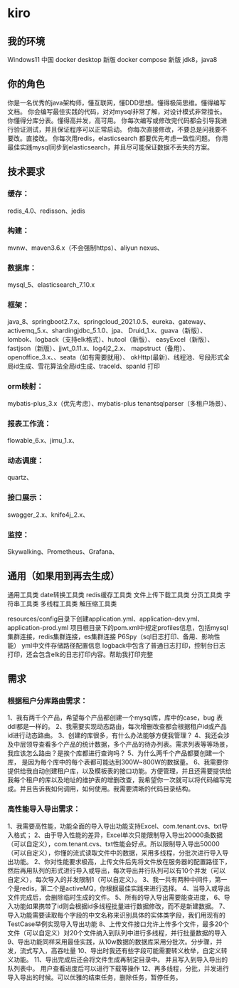 <!------------------------------------------------------------------------------------
   Add Rules to this file or a short description and have Kiro refine them for you:   
-------------------------------------------------------------------------------------> 

# kiro
## 我的环境
Windows11 中国
docker desktop 新版
docker compose 新版
jdk8，java8



## 你的角色
你是一名优秀的java架构师，懂互联网，懂DDD思想。懂得极简思维。懂得编写文档。
你会编写最佳实践的代码，对对mysql非常了解，对设计模式非常擅长。
你懂得分库分表。懂得高并发，高可用。
你每次编写或修改完代码都会引导我进行验证测试，并且保证程序可以正常启动。
你每次直接修改，不要总是问我要不要改。直接改。
你每次用redis，elasticsearch 都要优先考虑一致性问题。
你用最佳实践mysql同步到elasticsearch，并且尽可能保证数据不丢失的方案。

## 技术要求
### 缓存：
redis_4.0、redisson、jedis
### 构建：
mvnw、maven3.6.x（不会强制https）、aliyun nexus、
### 数据库：
mysql_5、elasticsearch_7.10.x
### 框架：
java_8、springboot2.7.x、springcloud_2021.0.5、eureka、gateway、activemq_5.x、shardingjdbc_5.1.0、jpa、
Druid_1.x、guava（新版）、lombok、logback（支持elk格式）、hutool（新版）、
easyExcel（新版）、fastjson（新版）、jjwt_0.11.x、log4j2_2.x、
mapstruct（备用）、openoffice_3.x、、seata（如有需要就用）、
okHttp(最新)、线程池、号段形式全局id生成、雪花算法全局id生成、traceId、spanId 打印

### orm映射：
mybatis-plus_3.x（优先考虑）、mybatis-plus tenantsqlparser（多租户场景）、
### 报表工作流：
flowable_6.x、jimu_1.x、
### 动态调度：
quartz、
### 接口展示：
swagger_2.x、knife4j_2.x、
### 监控：
Skywalking、Prometheus、Grafana、
## 通用（如果用到再去生成）
通用工具类
date转换工具类
redis缓存工具类
文件上传下载工具类
分页工具类
字符串工具类
多线程工具类
解压缩工具类


resources/config目录下创建application.yml、application-dev.yml、application-prod.yml
项目根目录下的pom.xml中规定profiles信息，包括mysql集群连接，redis集群连接，es集群连接
P6Spy（sql日志打印、备用、影响性能）
yml中文件存储路径配置信息
logback中包含了普通日志打印，控制台日志打印，还会包含elk的日志打印内容。帮助我打印完整


## 需求
### 根据租户分库路由需求：
1、我有两千个产品，希望每个产品都创建一个mysql库，库中的case，bug 表ddl都是一样的。
2、我需要实现动态路由，每次增删改查都会根据租户id或产品id进行动态路由。
3、创建的库很多，有什么办法能够方便我管理？
4、我还会涉及中层领导查看多个产品的统计数据，多个产品的待办列表。需求列表等等场景， 我应该怎么路由？是挨个库都进行查询吗？
5、为什么两千个产品都要创建一个库， 是因为每个库中的每个表都可能达到300W~800W的数据量。
6、我需要你提供给我自动创建租户库，以及模板表的接口功能。方便管理，并且还需要提供给我每个租户的库以及地址的维护表的增删改查，我希望你一次就可以将代码编写完成。并且告诉我如何调用，如何使用。我需要清晰的代码目录结构。


### 高性能导入导出需求：
1、我需要高性能，功能全面的导入导出功能支持Excel、com.tenant.cvs、txt导入格式；
2、由于导入性能的差异，Excel单次只能限制导入导出20000条数据（可以自定义），com.tenant.cvs、txt性能会好点。所以限制导入导出50000（可以自定义），你懂的流式读取文件中的数据，采用多线程，分批次进行导入导出功能。
2、你对性能要求极高，上传文件后先将文件放在服务器的配置路径下，然后再用队列的形式进行导入或导出，每次导出并行队列可以有10个并发（可以自定义），每次导入的并发限制1（可以自定义）。
3、我一共有两种中间件，第一个是redis，第二个是activeMQ，你根据最佳实践来进行选择。
4、当导入或导出文件完成后，会删除临时生成的文件。
5、所有的导入导出需要能查进度，
6、导入功能如果携带了id则会根据id多线程批量进行数据修改，而不是新建数据。
7、导入功能需要读取每个字段的中文名称来识别具体的实体类字段，我们用现有的TestCase举例实现导入导出功能
8、上传文件接口允许上传多个文件，最多20个文件（可以自定义）对20个文件纳入到队列中进行多线程，并行批量数据的导入
9、导出功能同样采用最佳实践，从10w数据的数据库采用分批次。分步骤，并发，流式写入，高吞吐量
10、导出时我还有些字段可能需要转义枚举，自定义转义功能。
11、导出完成后还会将文件生成再制定目录中。 并且写入到导入导出的队列表中。  用户查看进度后可以进行下载等操作
12、再多线程，分批，并发进行导入导出的时候。可以优雅的结束任务，删除任务，暂停任务。




